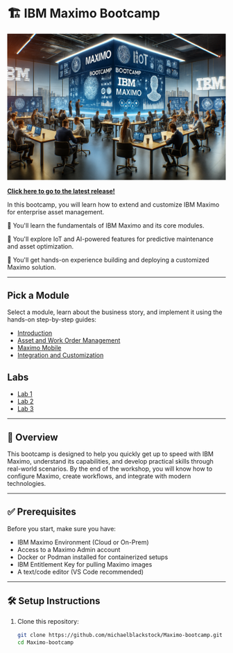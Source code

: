 # 🏗️ IBM Maximo Bootcamp

![alt text](/maximo-bootcamp.png)

**[Click here to go to the latest release!](https://github.com/michaelblackstock/Maximo-bootcamp/releases/latest)**

In this bootcamp, you will learn how to extend and customize IBM Maximo for enterprise asset management.

🚀 You'll learn the fundamentals of IBM Maximo and its core modules.

🚀 You'll explore IoT and AI-powered features for predictive maintenance and asset optimization.

🚀 You'll get hands-on experience building and deploying a customized Maximo solution.

---

## Pick a Module

Select a module, learn about the business story, and implement it using the hands-on step-by-step guides:

- [Introduction](./modules/01-introduction.md)
- [Asset and Work Order Management](./modules/02-asset-workorder.md)
- [Maximo Mobile](./modules/03-maximo-mobile.md)
- [Integration and Customization](./modules/04-integration-customization.md)

## Labs

- [Lab 1](./labs/lab1.md)
- [Lab 2](./labs/lab2.md)
- [Lab 3](./labs/lab3.md)

---

## 📖 Overview

This bootcamp is designed to help you quickly get up to speed with IBM Maximo, understand its capabilities, and develop practical skills through real-world scenarios. By the end of the workshop, you will know how to configure Maximo, create workflows, and integrate with modern technologies.

---

## ✅ Prerequisites

Before you start, make sure you have:

- IBM Maximo Environment (Cloud or On-Prem)
- Access to a Maximo Admin account
- Docker or Podman installed for containerized setups
- IBM Entitlement Key for pulling Maximo images
- A text/code editor (VS Code recommended)

---

## 🛠️ Setup Instructions

1. Clone this repository:
   ```bash
   git clone https://github.com/michaelblackstock/Maximo-bootcamp.git
   cd Maximo-bootcamp

